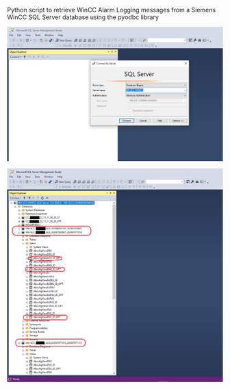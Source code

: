 Python script to retrieve WinCC Alarm Logging messages from a Siemens WinCC SQL Server database using the pyodbc library


![Open MS SQL Server Management Studio](images/MS_QL_Server_Management_Studio.png)

![Messages to retrieve](images/WinCC_SQL_AlarmLogging_Messages.png)
